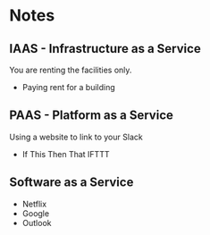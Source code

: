 # Notes

## IAAS - Infrastructure as a Service

You are renting the facilities only.

- Paying rent for a building

## PAAS - Platform as a Service

Using a website to link to your Slack

- If This Then That IFTTT

## Software as a Service

- Netflix
- Google
- Outlook
